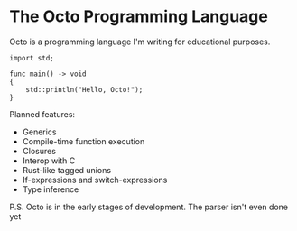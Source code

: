 # The Octo Programming Language
Octo is a programming language I'm writing for educational purposes.

```
import std;

func main() -> void
{
    std::println("Hello, Octo!");
}
```

Planned features:
- Generics
- Compile-time function execution
- Closures
- Interop with C
- Rust-like tagged unions
- If-expressions and switch-expressions
- Type inference

P.S. Octo is in the early stages of development. The parser isn't even done yet
